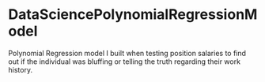 # DataSciencePolynomialRegressionModel
Polynomial Regression model I built when testing position salaries to find out if the individual was bluffing or telling the truth regarding their work history.
